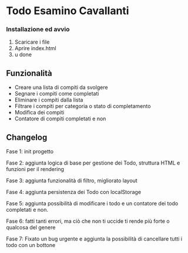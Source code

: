 # Todo Esamino Cavallanti

### Installazione ed avvio

1. Scaricare i file
2. Aprire index.html
3. u done

## Funzionalità
- Creare una lista di compiti da svolgere 
- Segnare i compiti come completati
- Eliminare i compiti dalla lista
- Filtrare i compiti per categoria o stato di completamento
- Modifica dei compiti
- Contatore di compiti completati e non


## Changelog
Fase 1: init progetto

Fase 2: aggiunta logica di base per gestione dei Todo, struttura HTML e funzioni per il rendering

Fase 3: aggiunta funzionalità di filtro, migliorato layout

Fase 4: aggiunta persistenza dei Todo con localStorage

Fase 5: aggiunta possibilità di modificare i todo e un contatore dei todo completati e non.

Fase 6: fatti tanti errori, ma ciò che non ti uccide ti rende più forte o qualcosa del genere

Fase 7: Fixato un bug urgente e aggiunta la possibilità di cancellare tutti i todo con un bottone